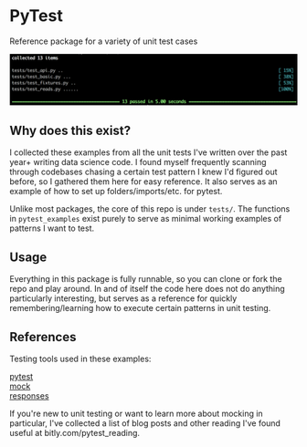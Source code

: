 # PyTest
 Reference package for a variety of unit test cases
 
![pytest_passing_tests](images/success.png)
 
## Why does this exist?
I collected these examples from all the unit tests I've written over the past year+ writing data science code. I found myself frequently scanning through codebases chasing a certain test pattern I knew I'd figured out before, so I gathered them here for easy reference. It also serves as an example of how to set up folders/imports/etc. for pytest.
 
Unlike most packages, the core of this repo is under `tests/`. The functions in `pytest_examples` exist purely to serve as minimal working examples of patterns I want to test.


## Usage
Everything in this package is fully runnable, so you can clone or fork the repo and play around. In and of itself the code here does not do anything particularly interesting, but serves as a reference for quickly remembering/learning how to execute certain patterns in unit testing.


## References
Testing tools used in these examples:

[pytest](https://docs.pytest.org/en/latest/)  
[mock](https://docs.python.org/3/library/unittest.mock.html)  
[responses](https://github.com/getsentry/responses)  


If you're new to unit testing or want to learn more about mocking in particular, I've collected a list of blog posts and other reading I've found useful at bitly.com/pytest_reading.
